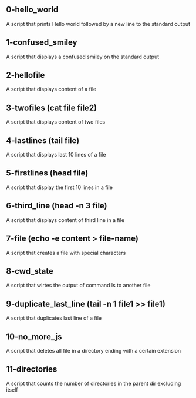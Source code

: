 ## 0-hello_world
A script that prints Hello world followed by a new line to the standard output
## 1-confused_smiley
A script  that displays a confused smiley on the standard output
## 2-hellofile
A script that displays content of a file
## 3-twofiles (cat file file2)
A script that displays content of two files
## 4-lastlines (tail file)
A script that displays last 10 lines of a file
## 5-firstlines (head file)
A script that display the first 10 lines in a file
## 6-third_line (head -n 3 file)
A script that displays content of third line in a file
## 7-file (echo -e content > file-name)
A script that creates a file with special characters
## 8-cwd_state
A script that wirtes the output of command ls to another file
## 9-duplicate_last_line (tail -n 1 file1 >> file1)
A script that duplicates last line of a file
## 10-no_more_js
A script that deletes all file in a directory ending with a certain extension
## 11-directories
A script that counts the number of directories in the parent dir excluding itself
